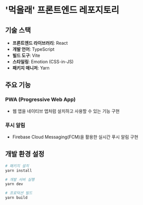 # '먹을래' 프론트엔드 레포지토리

## 기술 스택

- **프론트엔드 라이브러리**: React
- **개발 언어**: TypeScript
- **빌드 도구**: Vite
- **스타일링**: Emotion (CSS-in-JS)
- **패키지 매니저**: Yarn

## 주요 기능

### PWA (Progressive Web App)

- 웹 앱을 네이티브 앱처럼 설치하고 사용할 수 있는 기능 구현

### 푸시 알림

- Firebase Cloud Messaging(FCM)을 활용한 실시간 푸시 알림 구현

## 개발 환경 설정

```bash
# 패키지 설치
yarn install

# 개발 서버 실행
yarn dev

# 프로덕션 빌드
yarn build
```
